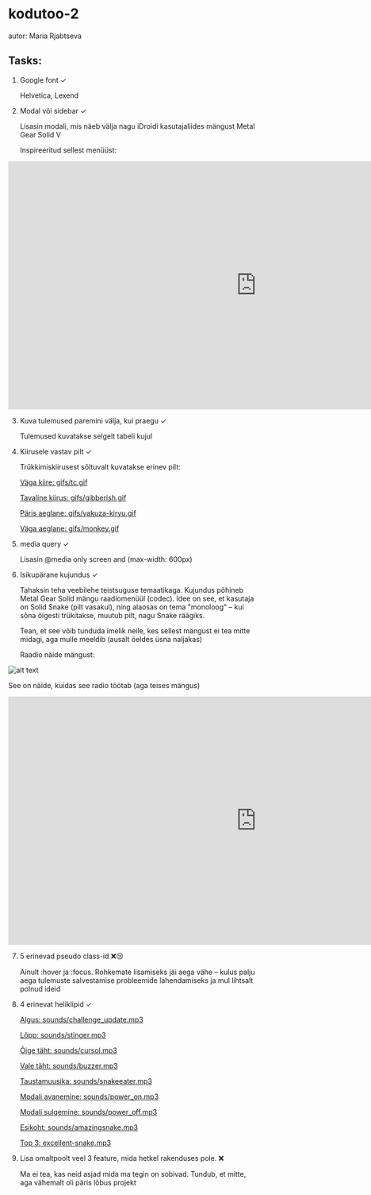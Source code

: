 # kodutoo-2
autor: Maria Rjabtseva
## Tasks:
1. Google font ✓

    Helvetica, Lexend

2. Modal või sidebar ✓

    Lisasin modali, mis näeb välja nagu iDroidi kasutajaliides mängust Metal Gear Solid V

    Inspireeritud sellest menüüst:

  <iframe width="1000" height="500" src="https://www.youtube.com/embed/PbUlhICtma4" title="METAL GEAR SOLID V: THE DEFINITIVE EXPERIENCE options menu" frameborder="0" allow="accelerometer; autoplay; clipboard-write; encrypted-media; gyroscope; picture-in-picture; web-share" referrerpolicy="strict-origin-when-cross-origin" allowfullscreen></iframe>

3. Kuva tulemused paremini välja, kui praegu ✓

    Tulemused kuvatakse selgelt tabeli kujul

4. Kiirusele vastav pilt ✓

    Trükkimiskiirusest sõltuvalt kuvatakse erinev pilt:

    [Väga kiire: gifs/tc.gif](gifs/tc.gif)

    [Tavaline kiirus: gifs/gibberish.gif](gifs/gibberish.gif)

    [Päris aeglane: gifs/yakuza-kiryu.gif](gifs/yakuza-kiryu.gif)

    [Väga aeglane: gifs/monkey.gif](gifs/monkey.gif)


5. media query ✓

    Lisasin @media only screen and (max-width: 600px)

6. Isikupärane kujundus ✓

    Tahaksin teha veebilehe teistsuguse temaatikaga. Kujundus põhineb Metal Gear Solid mängu raadiomenüül (codec). Idee on see, et kasutaja on Solid Snake (pilt vasakul), ning alaosas on tema "monoloog" – kui sõna õigesti trükitakse, muutub pilt, nagu Snake räägiks.

    Tean, et see võib tunduda imelik neile, kes sellest mängust ei tea mitte midagi, aga mulle meeldib (ausalt öeldes üsna naljakas)

    Raadio näide mängust:
    
![alt text](https://encrypted-tbn0.gstatic.com/images?q=tbn:ANd9GcR4l8d6ILXYfjRCrjcZxo-018XTKsY6XgR6kA&s)

  See on näide, kuidas see radio töötab (aga teises mängus)
<iframe width="1000" height="500" src="https://www.youtube.com/embed/W8Aet4sG4nI" title="MGS2 HD Snake Sleep Talks" frameborder="0" allow="accelerometer; autoplay; clipboard-write; encrypted-media; gyroscope; picture-in-picture; web-share" referrerpolicy="strict-origin-when-cross-origin" allowfullscreen></iframe>

7. 5 erinevad pseudo class-id ❌😢

    Ainult :hover ja :focus. Rohkemate lisamiseks jäi aega vähe – kulus palju aega tulemuste salvestamise probleemide lahendamiseks ja mul lihtsalt polnud ideid


8. 4 erinevat heliklipid ✓


    [Algus: sounds/challenge_update.mp3](sounds/challenge_update.mp3)

    [Lõpp: sounds/stinger.mp3](sounds/stinger.mp3)

    [Õige täht: sounds/cursol.mp3](sounds/cursol.mp3)

    [Vale täht: sounds/buzzer.mp3](sounds/buzzer.mp3)

    [Taustamuusika: sounds/snakeeater.mp3](sounds/snakeeater.mp3)

    [Modali avanemine: sounds/power_on.mp3](sounds/power_on.mp3)

    [Modali sulgemine: sounds/power_off.mp3](sounds/power_off.mp3)

    [Esikoht: sounds/amazingsnake.mp3](sounds/amazingsnake.mp3)

    [Top 3: excellent-snake.mp3](https://www.myinstants.com/media/sounds/excellent-snake.mp3)

10. Lisa omaltpoolt veel 3 feature, mida hetkel rakenduses pole. ❌

    Ma ei tea, kas neid asjad mida ma tegin on sobivad. Tundub, et mitte, aga vähemalt oli päris lõbus projekt
